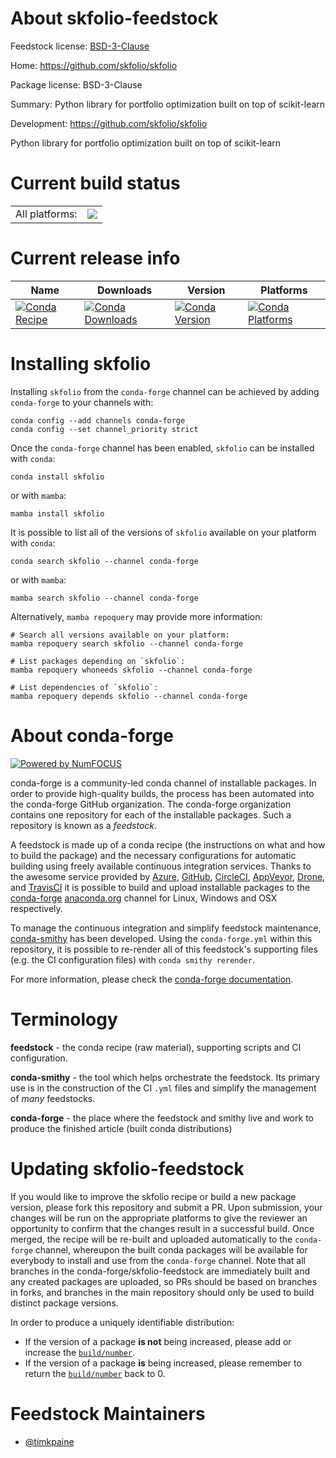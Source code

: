 About skfolio-feedstock
=======================

Feedstock license: [BSD-3-Clause](https://github.com/conda-forge/skfolio-feedstock/blob/main/LICENSE.txt)

Home: https://github.com/skfolio/skfolio

Package license: BSD-3-Clause

Summary: Python library for portfolio optimization built on top of scikit-learn

Development: https://github.com/skfolio/skfolio

Python library for portfolio optimization built on top of scikit-learn

Current build status
====================


<table><tr><td>All platforms:</td>
    <td>
      <a href="https://dev.azure.com/conda-forge/feedstock-builds/_build/latest?definitionId=21210&branchName=main">
        <img src="https://dev.azure.com/conda-forge/feedstock-builds/_apis/build/status/skfolio-feedstock?branchName=main">
      </a>
    </td>
  </tr>
</table>

Current release info
====================

| Name | Downloads | Version | Platforms |
| --- | --- | --- | --- |
| [![Conda Recipe](https://img.shields.io/badge/recipe-skfolio-green.svg)](https://anaconda.org/conda-forge/skfolio) | [![Conda Downloads](https://img.shields.io/conda/dn/conda-forge/skfolio.svg)](https://anaconda.org/conda-forge/skfolio) | [![Conda Version](https://img.shields.io/conda/vn/conda-forge/skfolio.svg)](https://anaconda.org/conda-forge/skfolio) | [![Conda Platforms](https://img.shields.io/conda/pn/conda-forge/skfolio.svg)](https://anaconda.org/conda-forge/skfolio) |

Installing skfolio
==================

Installing `skfolio` from the `conda-forge` channel can be achieved by adding `conda-forge` to your channels with:

```
conda config --add channels conda-forge
conda config --set channel_priority strict
```

Once the `conda-forge` channel has been enabled, `skfolio` can be installed with `conda`:

```
conda install skfolio
```

or with `mamba`:

```
mamba install skfolio
```

It is possible to list all of the versions of `skfolio` available on your platform with `conda`:

```
conda search skfolio --channel conda-forge
```

or with `mamba`:

```
mamba search skfolio --channel conda-forge
```

Alternatively, `mamba repoquery` may provide more information:

```
# Search all versions available on your platform:
mamba repoquery search skfolio --channel conda-forge

# List packages depending on `skfolio`:
mamba repoquery whoneeds skfolio --channel conda-forge

# List dependencies of `skfolio`:
mamba repoquery depends skfolio --channel conda-forge
```


About conda-forge
=================

[![Powered by
NumFOCUS](https://img.shields.io/badge/powered%20by-NumFOCUS-orange.svg?style=flat&colorA=E1523D&colorB=007D8A)](https://numfocus.org)

conda-forge is a community-led conda channel of installable packages.
In order to provide high-quality builds, the process has been automated into the
conda-forge GitHub organization. The conda-forge organization contains one repository
for each of the installable packages. Such a repository is known as a *feedstock*.

A feedstock is made up of a conda recipe (the instructions on what and how to build
the package) and the necessary configurations for automatic building using freely
available continuous integration services. Thanks to the awesome service provided by
[Azure](https://azure.microsoft.com/en-us/services/devops/), [GitHub](https://github.com/),
[CircleCI](https://circleci.com/), [AppVeyor](https://www.appveyor.com/),
[Drone](https://cloud.drone.io/welcome), and [TravisCI](https://travis-ci.com/)
it is possible to build and upload installable packages to the
[conda-forge](https://anaconda.org/conda-forge) [anaconda.org](https://anaconda.org/)
channel for Linux, Windows and OSX respectively.

To manage the continuous integration and simplify feedstock maintenance,
[conda-smithy](https://github.com/conda-forge/conda-smithy) has been developed.
Using the ``conda-forge.yml`` within this repository, it is possible to re-render all of
this feedstock's supporting files (e.g. the CI configuration files) with ``conda smithy rerender``.

For more information, please check the [conda-forge documentation](https://conda-forge.org/docs/).

Terminology
===========

**feedstock** - the conda recipe (raw material), supporting scripts and CI configuration.

**conda-smithy** - the tool which helps orchestrate the feedstock.
                   Its primary use is in the construction of the CI ``.yml`` files
                   and simplify the management of *many* feedstocks.

**conda-forge** - the place where the feedstock and smithy live and work to
                  produce the finished article (built conda distributions)


Updating skfolio-feedstock
==========================

If you would like to improve the skfolio recipe or build a new
package version, please fork this repository and submit a PR. Upon submission,
your changes will be run on the appropriate platforms to give the reviewer an
opportunity to confirm that the changes result in a successful build. Once
merged, the recipe will be re-built and uploaded automatically to the
`conda-forge` channel, whereupon the built conda packages will be available for
everybody to install and use from the `conda-forge` channel.
Note that all branches in the conda-forge/skfolio-feedstock are
immediately built and any created packages are uploaded, so PRs should be based
on branches in forks, and branches in the main repository should only be used to
build distinct package versions.

In order to produce a uniquely identifiable distribution:
 * If the version of a package **is not** being increased, please add or increase
   the [``build/number``](https://docs.conda.io/projects/conda-build/en/latest/resources/define-metadata.html#build-number-and-string).
 * If the version of a package **is** being increased, please remember to return
   the [``build/number``](https://docs.conda.io/projects/conda-build/en/latest/resources/define-metadata.html#build-number-and-string)
   back to 0.

Feedstock Maintainers
=====================

* [@timkpaine](https://github.com/timkpaine/)

